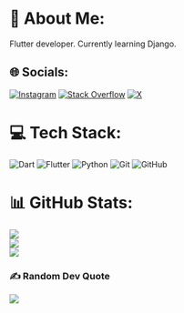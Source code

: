 # 💫 About Me:
Flutter developer. Currently learning Django.


## 🌐 Socials:
[![Instagram](https://img.shields.io/badge/Instagram-%23E4405F.svg?logo=Instagram&logoColor=white)](https://instagram.com/amir_hkhn) [![Stack Overflow](https://img.shields.io/badge/-Stackoverflow-FE7A16?logo=stack-overflow&logoColor=white)](https://stackoverflow.com/users/20213881) [![X](https://img.shields.io/badge/X-black.svg?logo=X&logoColor=white)](https://x.com/Rapithwin) 

# 💻 Tech Stack:
![Dart](https://img.shields.io/badge/dart-%230175C2.svg?style=for-the-badge&logo=dart&logoColor=white) ![Flutter](https://img.shields.io/badge/Flutter-%2302569B.svg?style=for-the-badge&logo=Flutter&logoColor=white) ![Python](https://img.shields.io/badge/python-3670A0?style=for-the-badge&logo=python&logoColor=ffdd54) ![Git](https://img.shields.io/badge/git-%23F05033.svg?style=for-the-badge&logo=git&logoColor=white) ![GitHub](https://img.shields.io/badge/github-%23121011.svg?style=for-the-badge&logo=github&logoColor=white)
# 📊 GitHub Stats:
![](https://github-readme-stats.vercel.app/api?username=rapithwin&theme=dark&hide_border=true&include_all_commits=false&count_private=false)<br/>
![](https://github-readme-streak-stats.herokuapp.com/?user=rapithwin&theme=dark&hide_border=true)<br/>
![](https://github-readme-stats.vercel.app/api/top-langs/?username=rapithwin&theme=dark&hide_border=true&include_all_commits=false&count_private=false&layout=compact)

### ✍️ Random Dev Quote
![](https://quotes-github-readme.vercel.app/api?type=horizontal&theme=radical)

<!-- Proudly created with GPRM ( https://gprm.itsvg.in ) -->
